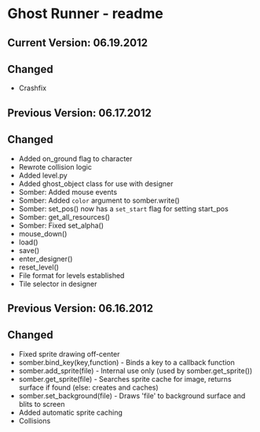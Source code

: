 Ghost Runner - readme
=====================

Current Version: 06.19.2012
---------------------------
Changed
-------
* Crashfix

Previous Version: 06.17.2012
---------------------------
Changed
-------
* Added on_ground flag to character
* Rewrote collision logic
* Added level.py
* Added ghost_object class for use with designer
* Somber: Added mouse events
* Somber: Added `color` argument to somber.write()
* Somber: set_pos() now has a `set_start` flag for setting start_pos
* Somber: get_all_resources()
* Somber: Fixed set_alpha()
* mouse_down()
* load()
* save()
* enter_designer()
* reset_level()
* File format for levels established
* Tile selector in designer

Previous Version: 06.16.2012
---------------------------
Changed
-------
* Fixed sprite drawing off-center
* somber.bind_key(key,function) - Binds a key to a callback function
* somber.add_sprite(file) - Internal use only (used by somber.get_sprite())
* somber.get_sprite(file) - Searches sprite cache for image, returns surface if found (else: creates and caches)
* somber.set_background(file) - Draws 'file' to background surface and blits to screen
* Added automatic sprite caching
* Collisions